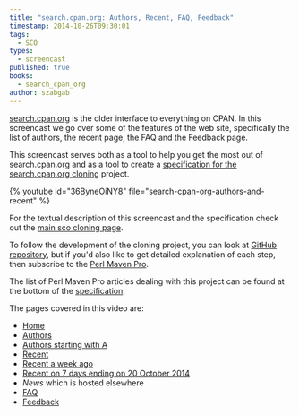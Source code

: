 ```yaml
---
title: "search.cpan.org: Authors, Recent, FAQ, Feedback"
timestamp: 2014-10-26T09:30:01
tags:
  - SCO
types:
  - screencast
published: true
books:
  - search_cpan_org
author: szabgab
---
```



[search.cpan.org](http://search.cpan.org/) is  the older interface to everything on CPAN. In this screencast we go over some of the features
of the web site, specifically the list of authors, the recent page, the FAQ and the Feedback page.

This screencast serves both as a tool to help you get the most out of search.cpan.org and as a tool to create a
[specification for the search.cpan.org cloning](/search-cpan-org) project.


{% youtube id="36ByneOiNY8" file="search-cpan-org-authors-and-recent" %}

For the textual description of this screencast and the specification check out the [main sco cloning page](/search-cpan-org).

To follow the development of the cloning project, you can look at [GitHub repository](https://github.com/szabgab/MetaCPAN-SCO), but if you'd also like to get detailed
explanation of each step, then subscribe to the [Perl Maven Pro](/pro).

The list of Perl Maven Pro articles dealing with this project can be found at the bottom of the [specification](/search-cpan-org).

The pages covered in this video are:

* [Home](http://search.cpan.org/)
* [Authors](http://search.cpan.org/author/)
* [Authors starting with A](http://search.cpan.org/author/?A)
* [Recent](http://search.cpan.org/recent)
* [Recent a week ago](http://search.cpan.org/recent?d=20141019)
* [Recent on 7 days ending on 20 October 2014](http://search.cpan.org/recent?d=20141020)
* <i>News</i> which is hosted elsewhere
* [FAQ](http://search.cpan.org/faq.html)
* [Feedback](http://search.cpan.org/feedback)


